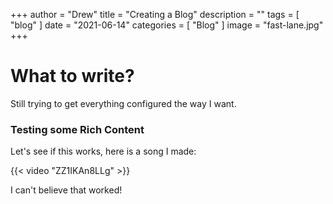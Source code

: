 +++
author = "Drew"
title = "Creating a Blog"
description = ""
tags = [
    "blog"
]
date = "2021-06-14"
categories = [
    "Blog"
]
image = "fast-lane.jpg"
+++
# What to write?
Still trying to get everything configured the way I want.

### Testing some Rich Content
Let's see if this works, here is a song I made:

{{< video "ZZ1IKAn8LLg" >}}
  
I can't believe that worked!